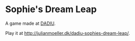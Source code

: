 # Sophie's Dream Leap

A game made at [DADIU](http://dadiu.dk/spil/midtvejsspil-2010/sophies-dreamleap).

Play it at http://julianmoeller.dk/dadiu-sophies-dream-leap/.
